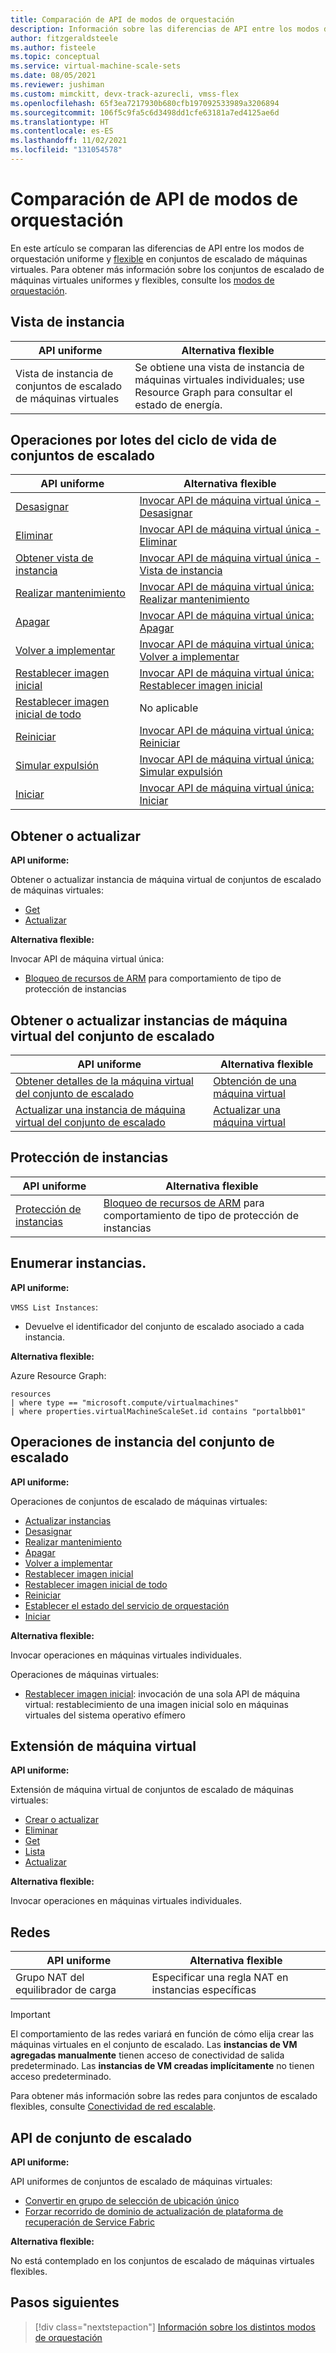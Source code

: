```yaml
---
title: Comparación de API de modos de orquestación
description: Información sobre las diferencias de API entre los modos de orquestación uniforme y flexible
author: fitzgeraldsteele
ms.author: fisteele
ms.topic: conceptual
ms.service: virtual-machine-scale-sets
ms.date: 08/05/2021
ms.reviewer: jushiman
ms.custom: mimckitt, devx-track-azurecli, vmss-flex
ms.openlocfilehash: 65f3ea7217930b680cfb197092533989a3206894
ms.sourcegitcommit: 106f5c9fa5c6d3498dd1cfe63181a7ed4125ae6d
ms.translationtype: HT
ms.contentlocale: es-ES
ms.lasthandoff: 11/02/2021
ms.locfileid: "131054578"
---
```

# <a name="orchestration-modes-api-comparison"></a>Comparación de API de modos de orquestación 

En este artículo se comparan las diferencias de API entre los modos de orquestación uniforme y [flexible](..\virtual-machines\flexible-virtual-machine-scale-sets.md) en conjuntos de escalado de máquinas virtuales. Para obtener más información sobre los conjuntos de escalado de máquinas virtuales uniformes y flexibles, consulte los [modos de orquestación](virtual-machine-scale-sets-orchestration-modes.md).


## <a name="instance-view"></a>Vista de instancia

| API uniforme | Alternativa flexible |
|-|-|
| Vista de instancia de conjuntos de escalado de máquinas virtuales | Se obtiene una vista de instancia de máquinas virtuales individuales; use Resource Graph para consultar el estado de energía. |


## <a name="scale-set-lifecycle-batch-operations"></a>Operaciones por lotes del ciclo de vida de conjuntos de escalado  

| API uniforme | Alternativa flexible |
|-|-|
| [Desasignar](/rest/api/compute/virtualmachinescalesetvms/deallocate)  | [Invocar API de máquina virtual única - Desasignar](/rest/api/compute/virtualmachines/deallocate)   |
| [Eliminar](/rest/api/compute/virtualmachinescalesetvms/delete)  | [Invocar API de máquina virtual única - Eliminar](/rest/api/compute/virtualmachines/delete)  |
| [Obtener vista de instancia](/rest/api/compute/virtualmachinescalesetvms/getinstanceview)  | [Invocar API de máquina virtual única - Vista de instancia](/rest/api/compute/virtualmachines/instanceview)  |
| [Realizar mantenimiento](/rest/api/compute/virtualmachinescalesetvms/performmaintenance)  | [Invocar API de máquina virtual única: Realizar mantenimiento](/rest/api/compute/virtualmachines/performmaintenance)  |
| [Apagar](/rest/api/compute/virtualmachinescalesetvms/poweroff)  | [Invocar API de máquina virtual única: Apagar](/rest/api/compute/virtualmachines/poweroff)  |
| [Volver a implementar](/rest/api/compute/virtualmachinescalesetvms/redeploy)   | [Invocar API de máquina virtual única: Volver a implementar](/rest/api/compute/virtualmachines/redeploy)  |
| [Restablecer imagen inicial](/rest/api/compute/virtualmachinescalesetvms/reimage)  | [Invocar API de máquina virtual única: Restablecer imagen inicial](/rest/api/compute/virtualmachines/reimage)  |
| [Restablecer imagen inicial de todo](/rest/api/compute/virtualmachinescalesetvms/reimageall)  | No aplicable |
| [Reiniciar](/rest/api/compute/virtualmachinescalesetvms/restart)  | [Invocar API de máquina virtual única: Reiniciar](/rest/api/compute/virtualmachines/restart)  |
| [Simular expulsión](/rest/api/compute/virtualmachinescalesetvms/simulateeviction) | [Invocar API de máquina virtual única: Simular expulsión](/rest/api/compute/virtualmachines/simulateeviction)  |
| [Iniciar](/rest/api/compute/virtualmachinescalesetvms/start) | [Invocar API de máquina virtual única: Iniciar](/rest/api/compute/virtualmachines/start) |


## <a name="get-or-update"></a>Obtener o actualizar 

**API uniforme:**

Obtener o actualizar instancia de máquina virtual de conjuntos de escalado de máquinas virtuales:
- [Get](/rest/api/compute/virtualmachinescalesetvms/get) 
- [Actualizar](/rest/api/compute/virtualmachinescalesetvms/update)

**Alternativa flexible:** 

Invocar API de máquina virtual única:
- [Bloqueo de recursos de ARM](../azure-resource-manager/management/lock-resources.md?tabs=json) para comportamiento de tipo de protección de instancias 
    

## <a name="get-or-update-scale-set-vm-instances"></a>Obtener o actualizar instancias de máquina virtual del conjunto de escalado

| API uniforme | Alternativa flexible |
|-|-|
| [Obtener detalles de la máquina virtual del conjunto de escalado](/rest/api/compute/virtualmachinescalesetvms/get) | [Obtención de una máquina virtual](/rest/api/compute/virtualmachines/get) |
| [Actualizar una instancia de máquina virtual del conjunto de escalado](/rest/api/compute/virtualmachinescalesetvms/update) | [Actualizar una máquina virtual](/rest/api/compute/virtualmachines/update) |


## <a name="instance-protection"></a>Protección de instancias 

| API uniforme | Alternativa flexible |
|-|-|
| [Protección de instancias](virtual-machine-scale-sets-instance-protection.md) | [Bloqueo de recursos de ARM](../azure-resource-manager/management/lock-resources.md?tabs=json) para comportamiento de tipo de protección de instancias | 


## <a name="list-instances"></a>Enumerar instancias. 

**API uniforme:**

`VMSS List Instances`: 
- Devuelve el identificador del conjunto de escalado asociado a cada instancia.

**Alternativa flexible:**

Azure Resource Graph: 

```armasm
resources 
| where type == "microsoft.compute/virtualmachines" 
| where properties.virtualMachineScaleSet.id contains "portalbb01" 
```

## <a name="scale-set-instance-operations"></a>Operaciones de instancia del conjunto de escalado 

**API uniforme:**

Operaciones de conjuntos de escalado de máquinas virtuales:
- [Actualizar instancias](/rest/api/compute/virtual-machine-scale-sets/update-instances)
- [Desasignar](/rest/api/compute/virtual-machine-scale-sets/deallocate)
- [Realizar mantenimiento](/rest/api/compute/virtual-machine-scale-sets/perform-maintenance)
- [Apagar](/rest/api/compute/virtual-machine-scale-sets/power-off)
- [Volver a implementar](/rest/api/compute/virtual-machine-scale-sets/redeploy) 
- [Restablecer imagen inicial](/rest/api/compute/virtual-machine-scale-sets/reimage)
- [Restablecer imagen inicial de todo](/rest/api/compute/virtual-machine-scale-sets/reimage-all)
- [Reiniciar](/rest/api/compute/virtual-machine-scale-sets/restart)
- [Establecer el estado del servicio de orquestación](/rest/api/compute/virtual-machine-scale-sets/set-orchestration-service-state)
- [Iniciar](/rest/api/compute/virtual-machine-scale-sets/start)

**Alternativa flexible:**

Invocar operaciones en máquinas virtuales individuales.

Operaciones de máquinas virtuales:
- [Restablecer imagen inicial](/rest/api/compute/virtual-machines/reimage): invocación de una sola API de máquina virtual: restablecimiento de una imagen inicial solo en máquinas virtuales del sistema operativo efímero

## <a name="vm-extension"></a>Extensión de máquina virtual

**API uniforme:**

Extensión de máquina virtual de conjuntos de escalado de máquinas virtuales:
- [Crear o actualizar](/rest/api/compute/virtual-machine-scale-set-vm-extensions/create-or-update)
- [Eliminar](/rest/api/compute/virtual-machine-scale-set-vm-extensions/delete)
- [Get](/rest/api/compute/virtual-machine-scale-set-vm-extensions/get)
- [Lista](/rest/api/compute/virtual-machine-scale-set-vm-extensions/list)
- [Actualizar](/rest/api/compute/virtual-machine-scale-set-vm-extensions/update) 

**Alternativa flexible:**

Invocar operaciones en máquinas virtuales individuales.


## <a name="networking"></a>Redes 

| API uniforme | Alternativa flexible |
|-|-|
| Grupo NAT del equilibrador de carga | Especificar una regla NAT en instancias específicas | 

> [!IMPORTANT]
> El comportamiento de las redes variará en función de cómo elija crear las máquinas virtuales en el conjunto de escalado. Las **instancias de VM agregadas manualmente** tienen acceso de conectividad de salida predeterminado. Las **instancias de VM creadas implícitamente** no tienen acceso predeterminado.
>
> Para obtener más información sobre las redes para conjuntos de escalado flexibles, consulte [Conectividad de red escalable](../virtual-machines/flexible-virtual-machine-scale-sets-migration-resources.md#create-scalable-network-connectivity).


## <a name="scale-set-apis"></a>API de conjunto de escalado

**API uniforme:**

API uniformes de conjuntos de escalado de máquinas virtuales:
- [Convertir en grupo de selección de ubicación único](/rest/api/compute/virtual-machine-scale-sets/convert-to-single-placement-group)
- [Forzar recorrido de dominio de actualización de plataforma de recuperación de Service Fabric](/rest/api/compute/virtual-machine-scale-sets/force-recovery-service-fabric-platform-update-domain-walk)

**Alternativa flexible:**

No está contemplado en los conjuntos de escalado de máquinas virtuales flexibles.


## <a name="next-steps"></a>Pasos siguientes
> [!div class="nextstepaction"]
> [Información sobre los distintos modos de orquestación](virtual-machine-scale-sets-orchestration-modes.md)